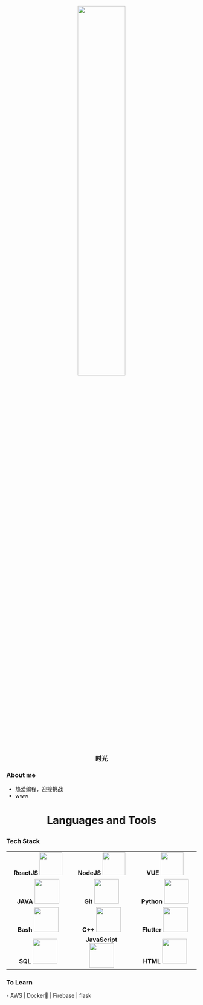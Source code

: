 <p align="center" style="border='1px solid black'"><img width="50%" src="https://imgconvert.csdnimg.cn/aHR0cDovL3VwbG9hZC1pbWFnZXMuamlhbnNodS5pby91cGxvYWRfaW1hZ2VzLzYxNTI1OTUtMmU5NmRkODM0MGM0ZWRkYy5wbmc?x-oss-process=image/format,png"></p>
<h3 align="center">时光</label>
<h3>About me</h3>
<ul>
  <li>热爱编程，迎接挑战</li>
  <li>www</li>
</ul>

<h1 align="center">Languages and Tools</p>
<p>
 <p align="left">
     <h3>Tech Stack</h2> 
<table>
<tbody>
 <tr>
<td align="center" width="20%">
<span><b style="text-align: center;">ReactJS</b></span> 
<img height=60px src="https://img.icons8.com/ultraviolet/2x/react.png" alt=""> 
</td>

<td align="center" width="20%">
<span><b style="text-align: center;">NodeJS</b></span> 
<img height=60px src="https://img.icons8.com/color/2x/nodejs.png" alt=""> 
</td>

<td align="center" width="20%">
<span><b style="text-align: center;">VUE</b></span> 
<img height=60px src="https://img.icons8.com/?size=100&id=eETV3RNHVrWA&format=png&color=000000" alt=""> 
</td>
</tr>


<tr>
<td align="center" width="20%">
<span><b style="text-align: center;">JAVA</b></span> 
<img height=65px src="https://img.icons8.com/?size=100&id=Pd2x9GWu9ovX&format=png&color=000000" alt=""> 
</td>

<td align="center" width="20%">
<span><b style="text-align: center;">Git</b></span> 
<img height=65px src="https://img.icons8.com/ios-glyphs/2x/github-2.png" alt=""> 
</td>

<td align="center" width="20%">
<span><b style="text-align: center;">Python</b></span> 
<img height=65px src="https://img.icons8.com/color/2x/python.png" alt=""> 
</td>
</tr>

<tr>
<td align="center" width="20%">
<span><b style="text-align: center;">Bash</b></span> 
<img height=65px src="https://img.icons8.com/bubbles/2x/console.png" alt=""> 
</td>

<td align="center" width="20%">
<span><b style="text-align: center;">C++</b></span> 
<img height=65px src="https://isocpp.org/assets/images/cpp_logo.png" alt=""> 
</td>



<td align="center" width="20%">
<span><b style="text-align: center;">Flutter</b></span> 
<img height=65px src="https://img.icons8.com/color/2x/flutter.png" alt=""> 
</td>
</tr>

<tr>
<td align="center" width="20%">
<span><b style="text-align: center;">SQL</b></span> 
<img height=65px src="https://img.icons8.com/ios-filled/2x/sql.png" alt=""> 
</td>

<td align="center" width="20%">
<span><b style="text-align: center;">JavaScript</b></span> 
<img height=65px src="https://img.icons8.com/color/2x/javascript.png" alt=""> 
</td>

<td align="center" width="20%">
<span><b style="text-align: center;">HTML</b></span> 
<img height=65px src="https://img.icons8.com/color/2x/html-5.png" alt=""> 
</td>
</tr>

</tbody>
</table>
</p>

<p align="right" >
  <h3> To Learn</h3>
- AWS | Docker🐳 | Firebase | flask
</p>
</p>
